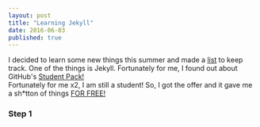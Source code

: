 ```yaml
---
layout: post
title: "Learning Jekyll"
date: 2016-06-03
published: true
---
```

I decided to learn some new things this summer and made a <a href="">list</a> to keep track. One of the things is Jekyll. Fortunately for me, I found out about GitHub's <a href="https://education.github.com/pack">Student Pack!</a><br>
Fortunately for me x2, I am still a student! So, I got the offer and it gave me a sh*tton of things <a href="https://media.giphy.com/media/dARUXSVNXc5Da/giphy.gif">FOR FREE!</a> 
<h3>Step 1</h3>
